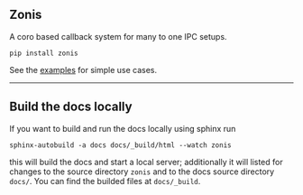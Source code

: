 Zonis
---

A coro based callback system for many to one IPC setups.

`pip install zonis`

See the [examples](https://github.com/Skelmis/Zonis/tree/master/examples) for simple use cases.
___
## Build the docs locally

If you want to build and run the docs locally using sphinx run
```
sphinx-autobuild -a docs docs/_build/html --watch zonis
```
this will build the docs and start a local server; additionally it will listed for changes to the source directory ``zonis`` and to the docs source directory ``docs/``.
You can find the builded files at ``docs/_build``.
